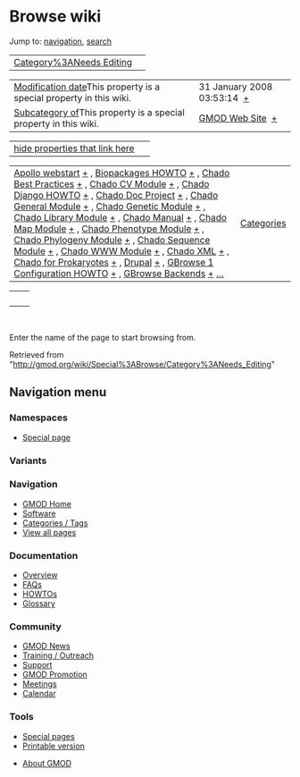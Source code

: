 <div id="mw-page-base" class="noprint">

</div>

<div id="mw-head-base" class="noprint">

</div>

<div id="content" class="mw-body" role="main">

<span id="top"></span>

<div id="mw-js-message" style="display:none;">

</div>



# <span dir="auto">Browse wiki</span>

<div id="bodyContent">

<div id="contentSub">

</div>

<div id="jump-to-nav" class="mw-jump">

Jump to: [navigation](#mw-navigation), [search](#p-search)

</div>

<div id="mw-content-text">

|  |  |
|----|----|
| [Category%3ANeeds Editing](/wiki/Category%3ANeeds_Editing "Category%3ANeeds Editing") |  |

|  |  |
|----|----|
| <span class="smw-highlighter" data-type="1" state="inline" data-title="Property"><span class="smwbuiltin">[Modification date](/wiki/Property:Modification_date "Property:Modification date")</span><span class="smwttcontent">This property is a special property in this wiki.</span></span> | <span class="smwb-value">31 January 2008 03:53:14  <span class="smwsearch">[+](/wiki/Special%3ASearchByProperty/Modification-20date/31-20January-202008-2003:53:14 "Special%3ASearchByProperty/Modification-20date/31-20January-202008-2003:53:14")</span></span> |
| <span class="smw-highlighter" data-type="1" state="inline" data-title="Property"><span class="smwbuiltin">[Subcategory of](/wiki/Property:Subcategory_of "Property:Subcategory of")</span><span class="smwttcontent">This property is a special property in this wiki.</span></span> | <span class="smwb-value">[GMOD Web Site](/wiki/Category%3AGMOD_Web_Site "Category%3AGMOD Web Site")  <span class="smwsearch">[+](/wiki/Special%3ASearchByProperty/Subcategory-20of/GMOD-20Web-20Site "Special%3ASearchByProperty/Subcategory-20of/GMOD-20Web-20Site")</span></span> |

<span id="smw_browse_incoming"></span>

|  |  |
|----|----|
| [hide properties that link here](/mediawiki/index.php?title=Special:Browse&offset=0&dir=out&article=Category%3ANeeds+Editing)  |  |

|  |  |
|----|----|
| <span class="smwb-ivalue">[Apollo webstart](/wiki/Apollo_webstart "Apollo webstart") <span class="smwbrowse">[+](/wiki/Special%3ABrowse/Apollo-20webstart "Special%3ABrowse/Apollo-20webstart")</span></span> , <span class="smwb-ivalue">[Biopackages HOWTO](/wiki/Biopackages_HOWTO "Biopackages HOWTO") <span class="smwbrowse">[+](/wiki/Special%3ABrowse/Biopackages-20HOWTO "Special%3ABrowse/Biopackages-20HOWTO")</span></span> , <span class="smwb-ivalue">[Chado Best Practices](/wiki/Chado_Best_Practices "Chado Best Practices") <span class="smwbrowse">[+](/wiki/Special%3ABrowse/Chado-20Best-20Practices "Special%3ABrowse/Chado-20Best-20Practices")</span></span> , <span class="smwb-ivalue">[Chado CV Module](/wiki/Chado_CV_Module "Chado CV Module") <span class="smwbrowse">[+](/wiki/Special%3ABrowse/Chado-20CV-20Module "Special%3ABrowse/Chado-20CV-20Module")</span></span> , <span class="smwb-ivalue">[Chado Django HOWTO](/wiki/Chado_Django_HOWTO "Chado Django HOWTO") <span class="smwbrowse">[+](/wiki/Special%3ABrowse/Chado-20Django-20HOWTO "Special%3ABrowse/Chado-20Django-20HOWTO")</span></span> , <span class="smwb-ivalue">[Chado Doc Project](/wiki/Chado_Doc_Project "Chado Doc Project") <span class="smwbrowse">[+](/wiki/Special%3ABrowse/Chado-20Doc-20Project "Special%3ABrowse/Chado-20Doc-20Project")</span></span> , <span class="smwb-ivalue">[Chado General Module](/wiki/Chado_General_Module "Chado General Module") <span class="smwbrowse">[+](/wiki/Special%3ABrowse/Chado-20General-20Module "Special%3ABrowse/Chado-20General-20Module")</span></span> , <span class="smwb-ivalue">[Chado Genetic Module](/wiki/Chado_Genetic_Module "Chado Genetic Module") <span class="smwbrowse">[+](/wiki/Special%3ABrowse/Chado-20Genetic-20Module "Special%3ABrowse/Chado-20Genetic-20Module")</span></span> , <span class="smwb-ivalue">[Chado Library Module](/wiki/Chado_Library_Module "Chado Library Module") <span class="smwbrowse">[+](/wiki/Special%3ABrowse/Chado-20Library-20Module "Special%3ABrowse/Chado-20Library-20Module")</span></span> , <span class="smwb-ivalue">[Chado Manual](/wiki/Chado_Manual "Chado Manual") <span class="smwbrowse">[+](/wiki/Special%3ABrowse/Chado-20Manual "Special%3ABrowse/Chado-20Manual")</span></span> , <span class="smwb-ivalue">[Chado Map Module](/wiki/Chado_Map_Module "Chado Map Module") <span class="smwbrowse">[+](/wiki/Special%3ABrowse/Chado-20Map-20Module "Special%3ABrowse/Chado-20Map-20Module")</span></span> , <span class="smwb-ivalue">[Chado Phenotype Module](/wiki/Chado_Phenotype_Module "Chado Phenotype Module") <span class="smwbrowse">[+](/wiki/Special%3ABrowse/Chado-20Phenotype-20Module "Special%3ABrowse/Chado-20Phenotype-20Module")</span></span> , <span class="smwb-ivalue">[Chado Phylogeny Module](/wiki/Chado_Phylogeny_Module "Chado Phylogeny Module") <span class="smwbrowse">[+](/wiki/Special%3ABrowse/Chado-20Phylogeny-20Module "Special%3ABrowse/Chado-20Phylogeny-20Module")</span></span> , <span class="smwb-ivalue">[Chado Sequence Module](/wiki/Chado_Sequence_Module "Chado Sequence Module") <span class="smwbrowse">[+](/wiki/Special%3ABrowse/Chado-20Sequence-20Module "Special%3ABrowse/Chado-20Sequence-20Module")</span></span> , <span class="smwb-ivalue">[Chado WWW Module](/wiki/Chado_WWW_Module "Chado WWW Module") <span class="smwbrowse">[+](/wiki/Special%3ABrowse/Chado-20WWW-20Module "Special%3ABrowse/Chado-20WWW-20Module")</span></span> , <span class="smwb-ivalue">[Chado XML](/wiki/Chado_XML "Chado XML") <span class="smwbrowse">[+](/wiki/Special%3ABrowse/Chado-20XML "Special%3ABrowse/Chado-20XML")</span></span> , <span class="smwb-ivalue">[Chado for Prokaryotes](/wiki/Chado_for_Prokaryotes "Chado for Prokaryotes") <span class="smwbrowse">[+](/wiki/Special%3ABrowse/Chado-20for-20Prokaryotes "Special%3ABrowse/Chado-20for-20Prokaryotes")</span></span> , <span class="smwb-ivalue">[Drupal](/wiki/Drupal "Drupal") <span class="smwbrowse">[+](/wiki/Special%3ABrowse/Drupal "Special%3ABrowse/Drupal")</span></span> , <span class="smwb-ivalue">[GBrowse 1 Configuration HOWTO](/wiki/GBrowse_1_Configuration_HOWTO "GBrowse 1 Configuration HOWTO") <span class="smwbrowse">[+](/wiki/Special%3ABrowse/GBrowse-201-20Configuration-20HOWTO "Special%3ABrowse/GBrowse-201-20Configuration-20HOWTO")</span></span> , <span class="smwb-ivalue">[GBrowse Backends](/wiki/GBrowse_Backends "GBrowse Backends") <span class="smwbrowse">[+](/wiki/Special%3ABrowse/GBrowse-20Backends "Special%3ABrowse/GBrowse-20Backends")</span></span> […](/mediawiki/index.php?title=Special%3ASearchByProperty&property=&value=Category%3ANeeds+Editing) | [Categories](/wiki/Special%3ACategories "Special%3ACategories") |

|     |     |
|-----|-----|
|     |     |

 

Enter the name of the page to start browsing from.  

</div>

<div class="printfooter">

Retrieved from
"<http://gmod.org/wiki/Special%3ABrowse/Category%3ANeeds_Editing>"

</div>

<div id="catlinks" class="catlinks catlinks-allhidden">

</div>

<div class="visualClear">

</div>

</div>

</div>

<div id="mw-navigation">

## Navigation menu

<div id="mw-head">



<div id="left-navigation">

<div id="p-namespaces" class="vectorTabs" role="navigation"
aria-labelledby="p-namespaces-label">

### Namespaces

- <span id="ca-nstab-special">[Special
  page](/wiki/Special%3ABrowse/Category%3ANeeds_Editing "This is a special page, you cannot edit the page itself")</span>

</div>

<div id="p-variants" class="vectorMenu emptyPortlet" role="navigation"
aria-labelledby="p-variants-label">

### 

### Variants[](#)

<div class="menu">

</div>

</div>

</div>





</div>



</div>

</div>

</div>

<div id="mw-panel">

<div id="p-logo" role="banner">

<a href="/wiki/Main_Page"
style="background-image: url(http://gmod.org/images/GMOD-cogs.png);"
title="Visit the main page"></a>

</div>

<div id="p-Navigation" class="portal" role="navigation"
aria-labelledby="p-Navigation-label">

### Navigation

<div class="body">

- <span id="n-GMOD-Home">[GMOD Home](/wiki/Main_Page)</span>
- <span id="n-Software">[Software](/wiki/GMOD_Components)</span>
- <span id="n-Categories-.2F-Tags">[Categories /
  Tags](/wiki/Categories)</span>
- <span id="n-View-all-pages">[View all
  pages](/wiki/Special:AllPages)</span>

</div>

</div>

<div id="p-Documentation" class="portal" role="navigation"
aria-labelledby="p-Documentation-label">

### Documentation

<div class="body">

- <span id="n-Overview">[Overview](/wiki/Overview)</span>
- <span id="n-FAQs">[FAQs](/wiki/Category%3AFAQ)</span>
- <span id="n-HOWTOs">[HOWTOs](/wiki/Category%3AHOWTO)</span>
- <span id="n-Glossary">[Glossary](/wiki/Glossary)</span>

</div>

</div>

<div id="p-Community" class="portal" role="navigation"
aria-labelledby="p-Community-label">

### Community

<div class="body">

- <span id="n-GMOD-News">[GMOD News](/wiki/GMOD_News)</span>
- <span id="n-Training-.2F-Outreach">[Training /
  Outreach](/wiki/Training_and_Outreach)</span>
- <span id="n-Support">[Support](/wiki/Support)</span>
- <span id="n-GMOD-Promotion">[GMOD
  Promotion](/wiki/GMOD_Promotion)</span>
- <span id="n-Meetings">[Meetings](/wiki/Meetings)</span>
- <span id="n-Calendar">[Calendar](/wiki/Calendar)</span>

</div>

</div>

<div id="p-tb" class="portal" role="navigation"
aria-labelledby="p-tb-label">

### Tools

<div class="body">

- <span id="t-specialpages"><a href="/wiki/Special%3ASpecialPages" accesskey="q"
  title="A list of all special pages [q]">Special pages</a></span>
- <span id="t-print"><a
  href="/mediawiki/index.php?title=Special%3ABrowse/Category%3ANeeds_Editing&amp;printable=yes"
  rel="alternate" accesskey="p"
  title="Printable version of this page [p]">Printable version</a></span>

</div>

</div>

</div>

</div>

<div id="footer" role="contentinfo">

- <span id="footer-places-about">[About
  GMOD](/wiki/GMOD%3AAbout "GMOD%3AAbout")</span>

<!-- -->






</div>
